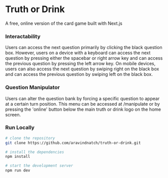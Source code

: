 # Truth or Drink

A free, online version of the card game built with Next.js

### Interactability
Users can access the next question primarily by clicking the black question box. However, users on a device with a keyboard can access the next question by pressing either the spacebar or right arrow key and can access the previous question by pressing the left arrow key. On mobile devices, users can also access the next question by swiping right on the black box and can access the previous question by swiping left on the black box.

### Question Manipulator
Users can alter the question bank by forcing a specific question to appear at a certain turn position. This menu can be accessed at /manipulate or by pressing the 'online' button below the main truth or drink logo on the home screen.

### Run Locally

```bash
# clone the repository
git clone https://github.com/aravindnatch/truth-or-drink.git

# install the dependencies
npm install

# start the development server
npm run dev
```
